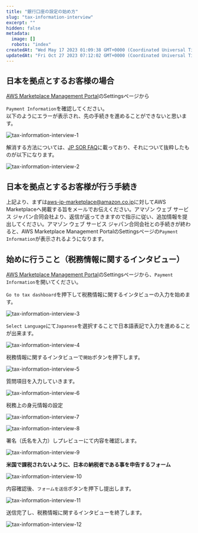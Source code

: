 ```yaml
---
title: "銀行口座の設定の始め方"
slug: "tax-information-interview"
excerpt: ""
hidden: false
metadata: 
  image: []
  robots: "index"
createdAt: "Wed May 17 2023 01:09:38 GMT+0000 (Coordinated Universal Time)"
updatedAt: "Fri Oct 27 2023 07:12:02 GMT+0000 (Coordinated Universal Time)"
---
```


## 日本を拠点とするお客様の場合

<a href="https://aws.amazon.com/marketplace/management/seller-settings/account" target="_blank">AWS Marketplace Management Portal</a>のSettingsページから

`Payment Information`を確認してください。  
以下のようにエラーが表示され、先の手続きを進めることができないと思います。

![tax-information-interview-1](/ja/img/aws-marketplace-integration/tax-information-interview/tax-information-interview-1.png)


解消する方法については、<a href="https://aws.amazon.com/jp/legal/awsjp/" target="_blank">JP SOR FAQ</a>に載っており、それについて抜粋したものが以下になります。

![tax-information-interview-2](/ja/img/aws-marketplace-integration/tax-information-interview/tax-information-interview-2.png)


## 日本を拠点とするお客様が行う手続き

上記より、まずは<a href="https://aws.amazon.com/marketplace/management/seller-settings/account#:~:text=aws%2Djp%2Dmarketplace%40amazon.co.jp" target="_blank">aws-jp-marketplace@amazon.co.jp</a>に対してAWS Marketplaceへ掲載する旨をメールでお伝えください。アマゾン ウェブ サービス ジャパン合同会社より、返信が返ってきますので指示に従い、追加情報を提出してください。アマゾン ウェブ サービス ジャパン合同会社との手続きが終わると、AWS Marketplace Management PortalのSettingsページの`Payment Information`が表示されるようになります。

## 始めに行うこと（税務情報に関するインタビュー）

<a href="https://aws.amazon.com/marketplace/management/seller-settings/account" target="_blank">AWS Marketplace Management Portal</a>のSettingsページから、`Payment Information`を開いてください。

`Go to tax dashboard`を押下して税務情報に関するインタビューの入力を始めます。

![tax-information-interview-3](/ja/img/aws-marketplace-integration/tax-information-interview/tax-information-interview-3.png)


`Select Language`にて`Japanese`を選択することで日本語表記で入力を進めることが出来ます。

![tax-information-interview-4](/ja/img/aws-marketplace-integration/tax-information-interview/tax-information-interview-4.png)


税務情報に関するインタビューで`開始`ボタンを押下します。

![tax-information-interview-5](/ja/img/aws-marketplace-integration/tax-information-interview/tax-information-interview-5.png)


質問項目を入力していきます。

![tax-information-interview-6](/ja/img/aws-marketplace-integration/tax-information-interview/tax-information-interview-6.png)


税務上の身元情報の設定

![tax-information-interview-7](/ja/img/aws-marketplace-integration/tax-information-interview/tax-information-interview-7.png)

![tax-information-interview-8](/ja/img/aws-marketplace-integration/tax-information-interview/tax-information-interview-8.png)


署名（氏名を入力）しプレビューにて内容を確認します。

![tax-information-interview-9](/ja/img/aws-marketplace-integration/tax-information-interview/tax-information-interview-9.png)


**米国で課税されないように、日本の納税者である事を申告するフォーム**

![tax-information-interview-10](/ja/img/aws-marketplace-integration/tax-information-interview/tax-information-interview-10.png)


内容確認後、`フォームを送信`ボタンを押下し提出します。

![tax-information-interview-11](/ja/img/aws-marketplace-integration/tax-information-interview/tax-information-interview-11.png)


送信完了し、税務情報に関するインタビューを終了します。

![tax-information-interview-12](/ja/img/aws-marketplace-integration/tax-information-interview/tax-information-interview-12.png)
